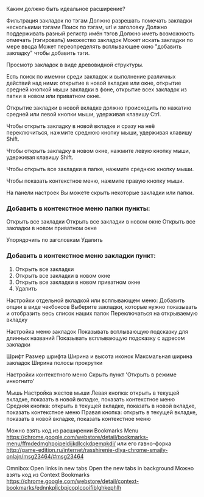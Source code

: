 
Каким должно быть идеальное расширение?

Фильтрация закладок по тэгам
Должно разрешать помечать закладки несколькими тэгами
Поиск по тэгам, url и заголовку
Должно поддерживать разный регистр имён тэгов
Должно иметь возможность отмечать (тэгировать) множество закладок
Может искать закладки по мере ввода
Может переопределять всплывающее окно "добавить закладку" чтобы добавить тэги.

Просмотр закладок в виде древовидной структуры.

Есть поиск по имемни среди закладок и выполнение различных действий над ними: открытие в новой вкладке или окне, открытие средней кнопкой мыши закладки в фоне, открытие всех закладок из папки в новом или приватном окне.

Открытие закладки в новой вкладке должно происходить по нажатию средней или левой кнопки мыши, удерживая клавишу Ctrl.

Чтобы открыть закладку в новой вкладке и сразу на неё переключиться, нажмите среднюю кнопку мыши, удерживая клавишу Shift.

Чтобы открыть закладку в новом окне, нажмите левую кнопку мыши, удерживая клавишу Shift.

Чтобы открыть все закладки в папке, нажмите среднюю кнопку мыши.

Чтобы показать контекстное меню, нажмите правую кнопку мыши.

На панели настроек Вы можете скрыть некоторые закладки или папки.


### Добавить в контекстное меню папки пункты:
Открыть все закладки
Открыть все закладки в новом окне
Открыть все закладки в новом приватном окне

Упорядочить по заголовкам
Удалить

### Добавить в контекстное меню закладки пункт:
1. Открыть все закладки
2. Открыть все закладки в новом окне
3. Открыть все закладки в новом приватном окне
4. Удалить

Настройки отдельной вкладкой или всплывающем меню:
Добавить опции в виде чекбоксов
Выберите закладки, которые нужно показывать и отобразить весь список наших папок
Переключаться на открываемую вкладку

Настройка меню закладок
Показывать всплывающую подсказку для длинных названий
Показывать всплывающую подсказку c адресом закладки

Шрифт
Размер шрифта
Ширина и высота иконок
Максмальная ширина закладок
Ширина полосы прокрутки

Настройки контекстного меню
Скрыть пункт 'Открыть в режиме инкогнито'


Мышь
Настройка жестов мыши
Левая кнопка: открыть в текущей вкладке, показать в новой вкладке, показать контекстное меню
Средняя кнопка: открыть в текущей вкладке, показать в новой вкладке, показать контекстное меню
Правая кнопка: открыть в текущей вкладке, показать в новой вкладке, показать контекстное меню

Можно взять код из расширении Bookmarks Menu https://chrome.google.com/webstore/detail/bookmarks-menu/ffmdedmghpoipeldijkdlcckdpempkdi/  или его гавно-форка http://game-edition.ru/internet/rasshirenie-dlya-chrome-smajly-onlajn/msg23464/#msg23464

Omnibox
Open links in new tabs
Open the new tabs in background
Можно взять код из Context Bookmarks https://chrome.google.com/webstore/detail/context-bookmarks/ednnkpljcbpjcoplcooifiblghkephlh

